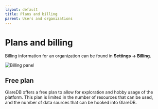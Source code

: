 ```yaml
---
layout: default
title: Plans and billing
parent: Users and organizations
---
```


# Plans and billing

Billing information for an organization can be found in **Settings -> Billing**.

![Billing panel]

## Free plan

GlareDB offers a free plan to allow for exploration and hobby usage of the
platform. This plan is limited in the number of resources that can be used, and
the number of data sources that can be hooked into GlareDB.

[Billing panel]: {{site.baseurl}}/assets/images/dashboard/billing-panel.png
